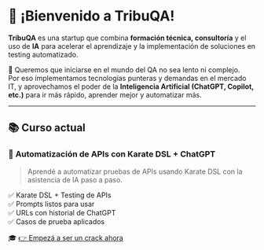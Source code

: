 # 👋 ¡Bienvenido a **TribuQA**!

**TribuQA** es una startup que combina **formación técnica, consultoría** y el uso de **IA** para acelerar el aprendizaje y la implementación de soluciones en testing automatizado.

🚀 Queremos que iniciarse en el mundo del QA no sea lento ni complejo.  
Por eso implementamos tecnologías punteras y demandas en el mercado IT, y aprovechamos el poder de la **Inteligencia Artificial (ChatGPT, Copilot, etc.)** para ir más rápido, aprender mejor y automatizar más.

---

## 📚 Curso actual

### 🧪 **Automatización de APIs con Karate DSL + ChatGPT**

> Aprendé a automatizar pruebas de APIs usando Karate DSL con la asistencia de IA paso a paso.

✅ Karate DSL + Testing de APIs  
✅ Prompts listos para usar  
✅ URLs con historial de ChatGPT  
✅ Casos de prueba aplicados

🎓 [👉 Empezá a ser un crack ahora](https://www.udemy.com/course/tu-curso/)
